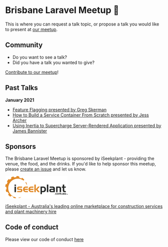 # Brisbane Laravel Meetup 🐘

This is where you can request a talk topic, or propose a talk you would like to present at [our meetup](https://www.meetup.com/meetup-group-FtyKvezu).

## Community

* Do you want to see a talk? 
* Did you have a talk you wanted to give?

[Contribute to our meetup](https://github.com/Brisbane-Laravel-Meetup/meetups/issues/new)!

## Past Talks

**January 2021**

* [Feature Flagging presented by Greg Skerman](https://youtu.be/sMYmZjfqPN0?t=277)
* [How to Build a Service Container From Scratch presented by Jess Archer](https://youtu.be/sMYmZjfqPN0?t=3044)
* [Using Inertia to Supercharge Server-Rendered Application presented by James Bannister](https://youtu.be/sMYmZjfqPN0?t=5291)

## Sponsors

The Brisbane Laravel Meetup is sponsored by iSeekplant - providing the venue, the food, and the drinks. If you'd like to help sponsor this meetup, please [create an issue](https://github.com/Brisbane-Laravel-Meetup/meetups/issues/new) and let us know.

<img src="/images/iseekplant.svg" alt="iseekplant-logo" width="200">

[iSeekplant - Australia's leading online marketplace for construction services and plant machinery hire](https://www.iseekplant.com.au/)

## Code of conduct

Please view our code of conduct [here](https://github.com/Brisbane-Laravel-Meetup/meetups/code-of-conduct.md)
